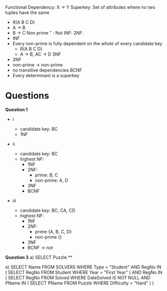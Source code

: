 Functional Dependency: X -> Y
Superkey: Set of attributes where no two tuples have the same 
- R(A B C D)
- A -> B
- B -> C
Non prime " : Not
INF:
2NF:
- INF
- Every non-prime is fully dependent on the whole of every candidate key
	- R(A B C D)
	- A -> B, AC -> D
3NF
- 2NF
- non-prime -> non-prime
- no transitive dependencies
BCNF
- Every determinant is a superkey

# Questions
**Question 1**
- i
	- candidate key: BC
	- 1NF

- ii
	- candidate key: BC
	- highest NF:
		- 1NF 
		- 2NF:
			- prime: B, C
			- non-prime: A, D
		- 3NF
		- BCNF
- iii
	- candidate key: BC, CA, CD
	- highest NF: 
		- 1NF 
		- 2NF:
			- prime {A, B, C, D}
			- non-prime {}
		- 3NF
		- BCNF -> not

**Question 3**
a) 
SELECT Puzzle **

e)
SELECT Name
FROM SOLVERS
WHERE Type = "Student"
AND RegNo IN (
	SELECT RegNo
	FROM Student
	WHERE Year = "First Year"
	) AND RegNo IN (
	SELECT RegNo
	FROM Solved
	WHERE DateSolved iS NOT NULL
		AND PName IN (
			SELECT PName
			FROM Puzzle
			WHERE Difficulty = "Hard"
		)
	)